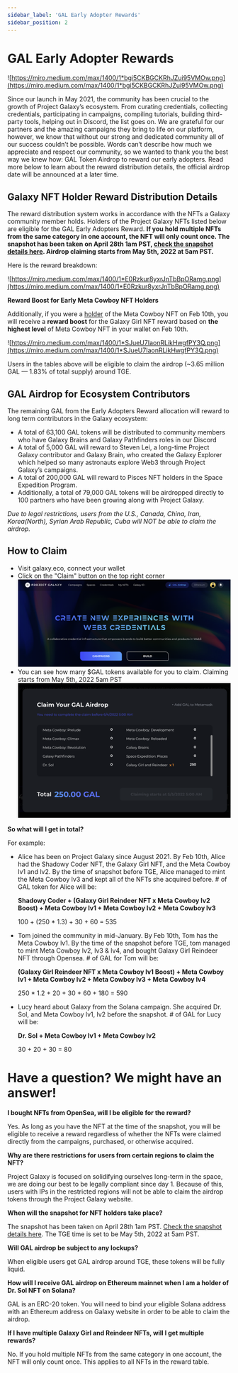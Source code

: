 ```yaml
---
sidebar_label: 'GAL Early Adopter Rewards'
sidebar_position: 2
---
```


# GAL Early Adopter Rewards

![https://miro.medium.com/max/1400/1*bgi5CKBGCKRhJZui95VMOw.png](https://miro.medium.com/max/1400/1*bgi5CKBGCKRhJZui95VMOw.png)

Since our launch in May 2021, the community has been crucial to the growth of Project Galaxy’s ecosystem. From curating credentials, collecting credentials, participating in campaigns, compiling tutorials, building third-party tools, helping out in Discord, the list goes on. We are grateful for our partners and the amazing campaigns they bring to life on our platform, however, we know that without our strong and dedicated community all of our success couldn’t be possible. Words can’t describe how much we appreciate and respect our community, so we wanted to thank you the best way we knew how: GAL Token Airdrop to reward our early adopters. Read more below to learn about the reward distribution details, the official airdrop date will be announced at a later time.

## Galaxy NFT Holder Reward Distribution Details ##

The reward distribution system works in accordance with the NFTs a Galaxy community member holds. Holders of the Project Galaxy NFTs listed below are eligible for the GAL Early Adopters Reward. **If you hold multiple NFTs from the same category in one account, the NFT will only count once. The snapshot has been taken on April 28th 1am PST, [check the snapshot details here](https://github.com/ProjectGalaxyHQ/galaxy-airdrop). Airdrop claiming starts from May 5th, 2022 at 5am PST.**

Here is the reward breakdown:

![https://miro.medium.com/max/1400/1*E0Rzkur8yxrJnTbBpORamg.png](https://miro.medium.com/max/1400/1*E0Rzkur8yxrJnTbBpORamg.png)

**Reward Boost for Early Meta Cowboy NFT Holders**

Additionally, if you were a [holder](https://github.com/NFTGalaxy/galaxy-nft-holder-feb-10/blob/main/snapshot/meta-cowboy.csv) of the Meta Cowboy NFT on Feb 10th, you will receive a **reward boost** for the Galaxy Girl NFT reward based on **the highest level** of Meta Cowboy NFT in your wallet on Feb 10th.

![https://miro.medium.com/max/1400/1*SJueU7IaonRLikHwgfPY3Q.png](https://miro.medium.com/max/1400/1*SJueU7IaonRLikHwgfPY3Q.png)

Users in the tables above will be eligible to claim the airdrop (~3.65 million GAL — 1.83% of total supply) around TGE. 

## GAL Airdrop for Ecosystem Contributors ##

The remaining GAL from the Early Adopters Reward allocation will reward to long term contributors in the Galaxy ecosystem:

- A total of 63,100 GAL tokens will be distributed to community members who have Galaxy Brains and Galaxy Pathfinders roles in our Discord
- A total of 5,000 GAL will reward to Steven Lei, a long-time Project Galaxy contributor and Galaxy Brain, who created the Galaxy Explorer which helped so many astronauts explore Web3 through Project Galaxy’s campaigns.
- A total of 200,000 GAL will reward to Pisces NFT holders in the Space Expedition Program.
- Additionally, a total of 79,000 GAL tokens will be airdropped directly to 100 partners who have been growing along with Project Galaxy.

*Due to legal restrictions, users from the U.S., Canada, China, Iran, Korea(North), Syrian Arab Republic, Cuba will NOT be able to claim the airdrop.*


## How to Claim ##

- Visit galaxy.eco, connect your wallet 
- Click on the "Claim" button on the top right corner 
![airdrop1](assets/airdrop1.png)
- You can see how many $GAL tokens available for you to claim. Claiming starts from May 5th, 2022 5am PST 
![airdrop2](assets/airdrop2.png)


**So what will I get in total?**

For example:

- Alice has been on Project Galaxy since August 2021. By Feb 10th, Alice had the Shadowy Coder NFT, the Galaxy Girl NFT, and the Meta Cowboy lv1 and lv2. By the time of snapshot before TGE, Alice managed to mint the Meta Cowboy lv3 and kept all of the NFTs she acquired before. # of GAL token for Alice will be:

  **Shadowy Coder + (Galaxy Girl Reindeer NFT x Meta Cowboy lv2 Boost) + Meta Cowboy lv1 + Meta Cowboy lv2 + Meta Cowboy lv3**

  100 + (250 * 1.3) + 30 + 60 = 535

- Tom joined the community in mid-January. By Feb 10th, Tom has the Meta Cowboy lv1. By the time of the snapshot before TGE, tom managed to mint Meta Cowboy lv2, lv3 & lv4, and bought Galaxy Girl Reindeer NFT through Opensea. # of GAL for Tom will be:

  **(Galaxy Girl Reindeer NFT x Meta Cowboy lv1 Boost) + Meta Cowboy lv1 + Meta Cowboy lv2 + Meta Cowboy lv3 + Meta Cowboy lv4**

  250 * 1.2 + 20 + 30 + 60 + 180 = 590

- Lucy heard about Galaxy from the Solana campaign. She acquired Dr. Sol, and Meta Cowboy lv1, lv2 before the snapshot. # of GAL for Lucy will be:

  **Dr. Sol + Meta Cowboy lv1 + Meta Cowboy lv2**

  30 + 20 + 30 = 80

# **Have a question? We might have an answer!**

**I bought NFTs from OpenSea, will I be eligible for the reward?**

Yes. As long as you have the NFT at the time of the snapshot, you will be eligible to receive a reward regardless of whether the NFTs were claimed directly from the campaigns, purchased, or otherwise acquired.

**Why are there restrictions for users from certain regions to claim the NFT?**

Project Galaxy is focused on solidifying ourselves long-term in the space, we are doing our best to be legally compliant since day 1. Because of this, users with IPs in the restricted regions will not be able to claim the airdrop tokens through the Project Galaxy website.

**When will the snapshot for NFT holders take place?**

The snapshot has been taken on April 28th 1am PST. [Check the snapshot details here](https://github.com/ProjectGalaxyHQ/galaxy-airdrop). The TGE time is set to be May 5th, 2022 at 5am PST.

**Will GAL airdrop be subject to any lockups?**

When eligible users get GAL airdrop around TGE, these tokens will be fully liquid.

**How will I receive GAL airdrop on Ethereum mainnet when I am a holder of Dr. Sol NFT on Solana?**

GAL is an ERC-20 token. You will need to bind your eligible Solana address with an Ethereum address on Galaxy website in order to be able to claim the airdrop.

**If I have multiple Galaxy Girl and Reindeer NFTs, will I get multiple rewards?**

No. If you hold multiple NFTs from the same category in one account, the NFT will only count once. This applies to all NFTs in the reward table.

